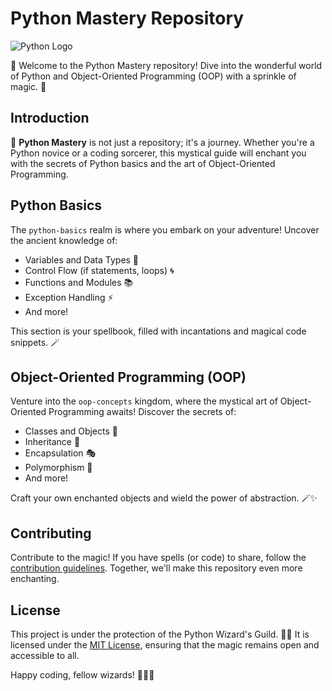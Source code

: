 # Python Mastery Repository

![Python Logo](https://www.python.org/static/community_logos/python-logo.png)

🎉 Welcome to the Python Mastery repository! Dive into the wonderful world of Python and Object-Oriented Programming (OOP) with a sprinkle of magic. 🚀

## Introduction

🐍 **Python Mastery** is not just a repository; it's a journey. Whether you're a Python novice or a coding sorcerer, this mystical guide will enchant you with the secrets of Python basics and the art of Object-Oriented Programming.

## Python Basics

The `python-basics` realm is where you embark on your adventure! Uncover the ancient knowledge of:

- Variables and Data Types 🧙
- Control Flow (if statements, loops) 🌀
- Functions and Modules 📚
- Exception Handling ⚡
- And more!

This section is your spellbook, filled with incantations and magical code snippets. 🪄

## Object-Oriented Programming (OOP)

Venture into the `oop-concepts` kingdom, where the mystical art of Object-Oriented Programming awaits! Discover the secrets of:

- Classes and Objects 🏰
- Inheritance 👑
- Encapsulation 🎭
- Polymorphism 🌈
- And more!

Craft your own enchanted objects and wield the power of abstraction. 🪄✨

## Contributing

Contribute to the magic! If you have spells (or code) to share, follow the [contribution guidelines](CONTRIBUTING.md). Together, we'll make this repository even more enchanting.

## License

This project is under the protection of the Python Wizard's Guild. 🧙‍♂️ It is licensed under the [MIT License](LICENSE), ensuring that the magic remains open and accessible to all.

Happy coding, fellow wizards! 🧙‍♀️🔮

